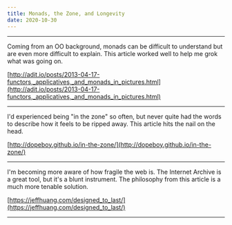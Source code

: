 ```yaml
---
title: Monads, the Zone, and Longevity
date: 2020-10-30
---
```


<hr>

Coming from an OO background, monads can be difficult to understand but are even more difficult to explain. This article worked well to help me grok what was going on.

[http://adit.io/posts/2013-04-17-functors,_applicatives,_and_monads_in_pictures.html](http://adit.io/posts/2013-04-17-functors,_applicatives,_and_monads_in_pictures.html)

<hr>

I'd experienced being "in the zone" so often, but never quite had the words to describe how it feels to be ripped away. This article hits the nail on the head.

[http://dopeboy.github.io/in-the-zone/](http://dopeboy.github.io/in-the-zone/)

<hr>

I'm becoming more aware of how fragile the web is. The Internet Archive is a great tool, but it's a blunt instrument. The philosophy from this article is a much more tenable solution.

[https://jeffhuang.com/designed_to_last/](https://jeffhuang.com/designed_to_last/)
<hr>